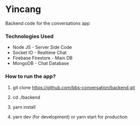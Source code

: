 # Yincang
Backend code for the conversations app

### Technologies Used

- Node JS - Server Side Code
- Socket IO - Realtime Chat
- Firebase Firestore - Main DB
- MongoDB - Chat Database

### How to run the app?

1. git clone https://github.com/bbs-conversation/backend.git

2. cd ./backend

3. yarn install

4. yarn dev (for development) or yarn start for production
